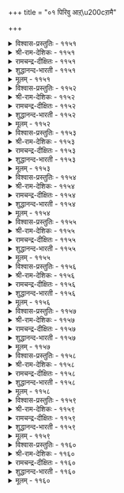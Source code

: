 +++
title = "०१ पिरिवु आऱ्\u200cऱामै"

+++

<details><summary>विश्वास-प्रस्तुतिः - ११५१</summary>

सॆल्लामै उण्डेल् ऎनक्कुरै मट्रुनिन्  
वल्वरवु वाऴ्वार्क् कुरै।      ११५१
</details>

<details><summary>श्री-राम-देशिकः - ११५१</summary>

वितोगाभावविषयो यदि स्याद् ब्रुहि तन्मम ।  
वियुज्यागमनं चेत्तु वद तत् सहतां नृणाम् ॥ ११५१॥
</details>

<details><summary>रामचन्द्र-दीक्षितः - ११५१</summary>

1151 cellāmai uṇṭēl eṉakkuurai maṟṟuniṉ  
valvaravu vāḻvārkku urai.

1151\. If you are not to go away, tell me so that I may sustain my lingering life. If you are to go, return soon.  
</details>

<details><summary>शुद्धानन्द-भारती - ११५१</summary>

1\. செல்லாமை உண்டேல் எனக்குரை மற்றுநின்  
வல்வரவு வாழ்வார்க்கு உரை.  
Tell me if you but do not leave,  
Your quick return to those who live.        1151  
</details>

<details><summary>मूलम् - ११५१</summary>

सॆल्लामै उण्डेल् ऎनक्कुरै मट्रुनिन्  
वल्वरवु वाऴ्वार्क् कुरै।      ११५१
</details>

<details><summary>विश्वास-प्रस्तुतिः - ११५२</summary>

इन्गण् उडैत्तवर् पार्वल् पिरिवञ्जुम्  
पुन्गण् उडैत्ताल् पुणर्वु।       ११५२
</details>

<details><summary>श्री-राम-देशिकः - ११५२</summary>

तदीयदृष्टिः पूर्व मे वभृवानन्ददायिनी ।  
वियोगभीतिं जनयेत् अद्य, जातोऽपि सङ्गमः ॥ ११५२॥
</details>

<details><summary>रामचन्द्र-दीक्षितः - ११५२</summary>

1152 iṉkaṇ uṭaittavar pārval pirivañcum  
puṉkaṇ uṭaittāl puṇarvu.

1152\. In the days of courtship what pleasure lay in each glance of his! Now after our union, the prospect of his separation brings gloom even in moments of happiness.  
</details>

<details><summary>शुद्धानन्द-भारती - ११५२</summary>

2\. இன்கண் உடைத்தவர் பார்வல் பிரிவஞ்சும்  
புன்கண் உடைத்தால் புணர்வு.  
His sight itself was pleasing, near  
Embrace pains now by partings fear.        1152  
</details>

<details><summary>मूलम् - ११५२</summary>

इन्गण् उडैत्तवर् पार्वल् पिरिवञ्जुम्  
पुन्गण् उडैत्ताल् पुणर्वु।       ११५२
</details>

<details><summary>विश्वास-प्रस्तुतिः - ११५३</summary>

अरिदरो तेट्रम् अऱिवुडैयार् कण्णुम्  
पिरिवो रिडत्तुण्मै यान्।       ११५३
</details>

<details><summary>श्री-राम-देशिकः - ११५३</summary>

स्याद्वियोगः क्कचित साकं विश्वस्तेन प्रियेण च ।  
तस्मात् प्रियेण रचितां प्रतिज्ञां नैव विश्वसेत् ॥ ११५३॥
</details>

<details><summary>रामचन्द्र-दीक्षितः - ११५३</summary>

1153 aritarō tēṟṟam aṟivuṭaiyār kaṇṇum  
pirivōr iṭattuuṇmai yāṉ.

1153\. Hard it is for me to rest assured; the lover who knows full well my miseries in separation still may part from me, making promises of quick return.  
</details>

<details><summary>शुद्धानन्द-भारती - ११५३</summary>

3\. அரிதரோ தேற்றம் அறிவுடையார் கண்ணும்  
பிரிவோ ரிடத்துண்மை யான்.  
On whom shall I lay my trust hence  
While parting lurks in knowing ones?        1153  
</details>

<details><summary>मूलम् - ११५३</summary>

अरिदरो तेट्रम् अऱिवुडैयार् कण्णुम्  
पिरिवो रिडत्तुण्मै यान्।       ११५३
</details>

<details><summary>विश्वास-प्रस्तुतिः - ११५४</summary>

अळित्तञ्जल् ऎण्ड्रवर् नीप्पिन् तॆळित्तसॊल्  
तेऱियार्क्कु उण्डो तवऱु।       ११५४
</details>

<details><summary>श्री-राम-देशिकः - ११५४</summary>

प्रेमपूर्वं न मेतव्य मित्युक्तवापि वियुज्यतः ।  
प्रियस्य वचनं वक्तुर्दोषाय स्यात्, न श‍ृण्वतः ॥ ११५४॥
</details>

<details><summary>रामचन्द्र-दीक्षितः - ११५४</summary>

1154 aḷittañcal eṉṟavar nīppiṉ teḷittacol  
tēṟiyārkku uṇṭō tavaṟu.

1154\. How can there be blame on one who has put implicit trust in the comforting words of him who promised to shelter me forever?  
</details>

<details><summary>शुद्धानन्द-भारती - ११५४</summary>

4\. அளித்தஞ்சல் என்றவர் நீப்பின் தெளித்தசொல்  
தேறியார்க்கு உண்டோ தவறு.  
He parts whose love told me - fear not  
Is my trust in him at default?        1154  
</details>

<details><summary>मूलम् - ११५४</summary>

अळित्तञ्जल् ऎण्ड्रवर् नीप्पिन् तॆळित्तसॊल्  
तेऱियार्क्कु उण्डो तवऱु।       ११५४
</details>

<details><summary>विश्वास-प्रस्तुतिः - ११५५</summary>

ओम्बिन् अमैन्दार् पिरिवोम्बल् मट्रवर्  
नीङ्गिन् अरिदाल् पुणर्वु।       ११५५
</details>

<details><summary>श्री-राम-देशिकः - ११५५</summary>

यथा प्रियेण विरहो न स्यात्कार्य तथा त्वया ।  
वियोगे प्रथमं प्राप्ते सङ्गमो दुर्लभस्ततः ॥ ११५५॥
</details>

<details><summary>रामचन्द्र-दीक्षितः - ११५५</summary>

1155 ōmpiṉ amaintār pirivōmpal maṟṟavar  
nīṅkiṉ aritāl puṇarvu.

1155\. Stop my lord from leaving me; only then can you save my life. Else it will flee at his parting and never again shall we meet.  
</details>

<details><summary>शुद्धानन्द-भारती - ११५५</summary>

5\. ஓம்பின் அமைந்தார் பிரிவோம்பல் மற்றவர்  
நீங்கின் அரிதால் புணர்வு.  
Stop his parting - my life to save  
Meeting is rare if he would leave.        1155  
</details>

<details><summary>मूलम् - ११५५</summary>

ओम्बिन् अमैन्दार् पिरिवोम्बल् मट्रवर्  
नीङ्गिन् अरिदाल् पुणर्वु।       ११५५
</details>

<details><summary>विश्वास-प्रस्तुतिः - ११५६</summary>

पिरिवुरैक्कुम् वन्गण्णर् आयिन् अरिदवर्  
नल्गुवर् ऎन्नुम् नसै।       ११५६
</details>

<details><summary>श्री-राम-देशिकः - ११५६</summary>

वियोगविषयं वक्तुं यो भवेन्निर्दयः प्रियः ।  
प्रत्यागत्य पुनः प्रीतिं स कथं दर्शयेत् त्वयि ॥ ११५६॥
</details>

<details><summary>रामचन्द्र-दीक्षितः - ११५६</summary>

1156 pirivuraikkum vaṉkaṇṇar āyiṉ aritavar  
nalkuvar eṉṉum nacai.

1156\. If he is cruel enough to speak of leaving me, I am lost; false it is to entertain any hope of his mercy.  
</details>

<details><summary>शुद्धानन्द-भारती - ११५६</summary>

6\. பிரிவுரைக்கும் வன்கண்ண ராயின் அரிதவர்  
நல்குவர் என்னும் நசை.  
His hardness says, "I leave you now"  
Is there hope of his renewed love?        1156  
</details>

<details><summary>मूलम् - ११५६</summary>

पिरिवुरैक्कुम् वन्गण्णर् आयिन् अरिदवर्  
नल्गुवर् ऎन्नुम् नसै।       ११५६
</details>

<details><summary>विश्वास-प्रस्तुतिः - ११५७</summary>

तुऱैवन् तुऱन्दमै तूट्रागॊल् मुन्गै  
इऱैइऱवा निण्ड्र वळै।       ११५७
</details>

<details><summary>श्री-राम-देशिकः - ११५७</summary>

कृशहस्तप्रकोष्ठाभ्यां निस्सृता वलयालयः ।  
किं नायकवियोगं न कथयेयुर्जनान् प्रति ॥ ११५७॥
</details>

<details><summary>रामचन्द्र-दीक्षितः - ११५७</summary>

1157 tuṟaivaṉ tuṟantamai tūṟṟākol muṉkai  
iṟaiiṟavā niṉṟa vaḷai.

1157\. Will not the bracelets slipping loose from my wrist, tell the tale of the separation of my husband?  
</details>

<details><summary>शुद्धानन्द-भारती - ११५७</summary>

7\. துறைவன் துறந்தமை தூற்றாகொல் முன்கை  
இறைஇறவா நின்ற வளை.  
Will not my gliding bangles' cry  
The parting of my lord betray?        1157  
</details>

<details><summary>मूलम् - ११५७</summary>

तुऱैवन् तुऱन्दमै तूट्रागॊल् मुन्गै  
इऱैइऱवा निण्ड्र वळै।       ११५७
</details>

<details><summary>विश्वास-प्रस्तुतिः - ११५८</summary>

इन्नादु इनन्इल्ऊर् वाऴ्दल् अदनिनुम्  
इन्नादु इनियार्प् पिरिवु।       ११५८
</details>

<details><summary>श्री-राम-देशिकः - ११५८</summary>

स्निग्धचेटीविरहतग्रामवासो व्यथाकरः ।  
प्रियनायकविश्लेषस्ततोऽपि व्यसनप्रदः ॥ ११५८॥
</details>

<details><summary>रामचन्द्र-दीक्षितः - ११५८</summary>

1158 iṉṉātu iṉaṉilūr vāḻtal ataṉiṉum  
iṉṉātu iṉiyārp pirivu.

1158\. Painful it is to live removed from familiar friends in a far-off village; but far more painful is the parting of the dearest one.  
</details>

<details><summary>शुद्धानन्द-भारती - ११५८</summary>

8\. இன்னாது இனன்இல்ஊர் வாழ்தல் அதனினும்  
இன்னாது இனியார்ப் பிரிவு.  
Bitter is life in friendless place;  
Worse is parting love's embrace!        1158  
</details>

<details><summary>मूलम् - ११५८</summary>

इन्नादु इनन्इल्ऊर् वाऴ्दल् अदनिनुम्  
इन्नादु इनियार्प् पिरिवु।       ११५८
</details>

<details><summary>विश्वास-प्रस्तुतिः - ११५९</summary>

तॊडिऱ्चुडिन् अल्लदु कामनोय् पोल  
विडिऱ्चुडल् आट्रुमो ती।       ११५९
</details>

<details><summary>श्री-राम-देशिकः - ११५९</summary>

अन्तिकस्थितिमात्रेण दहेत् साधारणोऽनलः ।  
कामरोगसमानोऽयं न दहेद् दूरवत्यपि ॥ ११५९॥
</details>

<details><summary>रामचन्द्र-दीक्षितः - ११५९</summary>

1159 toṭiṟcuṭiṉ allatu kāmanōy pōla  
viṭiṉcuṭal āṟṟumō tī.

1159\. Fire can scorch only when touched, but can it, like love, scorch persons away from it?  
</details>

<details><summary>शुद्धानन्द-भारती - ११५९</summary>

9\. தொடின்கடின் அல்லது காமநோய் போல  
விடிற்சுடல் ஆற்றுமோ தீ.  
Can fire that burns by touch burn like  
Parting of the hearts love-sick?        1159  
</details>

<details><summary>मूलम् - ११५९</summary>

तॊडिऱ्चुडिन् अल्लदु कामनोय् पोल  
विडिऱ्चुडल् आट्रुमो ती।       ११५९
</details>

<details><summary>विश्वास-प्रस्तुतिः - ११६०</summary>

अरिदाट्रि अल्लल्नोय् नीक्किप् पिरिवाट्रिप्  
पिन्इरुन्दु वाऴ्वार् पलर्।       ११६०
</details>

<details><summary>श्री-राम-देशिकः - ११६०</summary>

अङ्गीकृत च विश्लेषमनवाप्य ततो व्यथाम् ।  
सोढ्वा वियोगं जीवन्त्यः सन्त्यनेकाः स्त्रियो भुवि ॥ ११६०॥
</details>

<details><summary>रामचन्द्र-दीक्षितः - ११६०</summary>

1160 aritāṟṟi allalnōy nīkkip pirivāṟṟip  
piṉiruntu vāḻvār palar.  
1160\. Many ladies have gracefully borne news of separation, steered clear of sorrow, endured the parting of the loved one and still survived I  
</details>

<details><summary>शुद्धानन्द-भारती - ११६०</summary>

10\. அரிதாற்றி அல்லல்நோய் நீக்கிப் பிரிவாற்றிப்  
பின்இருந்து வாழ்வார் பலர்.  
Many survive pangs of parting  
Not I this sore so distressing.        1160  
</details>

<details><summary>मूलम् - ११६०</summary>

अरिदाट्रि अल्लल्नोय् नीक्किप् पिरिवाट्रिप्  
पिन्इरुन्दु वाऴ्वार् पलर्।       ११६०
</details>
